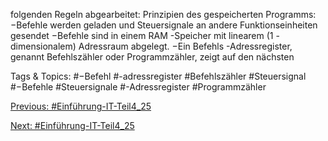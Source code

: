 folgenden Regeln abgearbeitet:
Prinzipien des gespeicherten Programms:
−Befehle werden geladen und Steuersignale an andere Funktionseinheiten gesendet
−Befehle sind in einem RAM -Speicher mit linearem (1 -dimensionalem) Adressraum abgelegt.
−Ein Befehls -Adressregister, genannt Befehlszähler oder Programmzähler, zeigt auf den nächsten 

   Tags & Topics:
   #−Befehl
   #-adressregister
   #Befehlszähler
   #Steuersignal
   #−Befehle
   #Steuersignale
   #-Adressregister
   #Programmzähler

[Previous: #Einführung-IT-Teil4_25](Einführung-IT-Teil4_25.md)

[Next: #Einführung-IT-Teil4_25](Einführung-IT-Teil4_25.md)